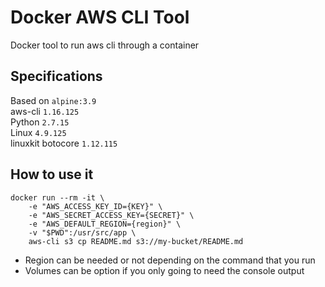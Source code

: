 # Docker AWS CLI Tool

Docker tool to run aws cli through a container

## Specifications
Based on `alpine:3.9`  
aws-cli `1.16.125`  
Python `2.7.15`  
Linux `4.9.125`  
linuxkit botocore `1.12.115`  

## How to use it
```
docker run --rm -it \
    -e "AWS_ACCESS_KEY_ID={KEY}" \
    -e "AWS_SECRET_ACCESS_KEY={SECRET}" \
    -e "AWS_DEFAULT_REGION={region}" \
    -v "$PWD":/usr/src/app \
    aws-cli s3 cp README.md s3://my-bucket/README.md
```
 * Region can be needed or not depending on the command that you run
 * Volumes can be option if you only going to need the console output